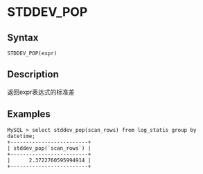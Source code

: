 # STDDEV_POP

## Syntax

`STDDEV_POP(expr)`

## Description

返回expr表达式的标准差

## Examples
```
MySQL > select stddev_pop(scan_rows) from log_statis group by datetime;
+-------------------------+
| stddev_pop(`scan_rows`) |
+-------------------------+
|      2.3722760595994914 |
+-------------------------+
```

